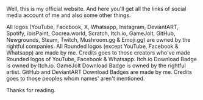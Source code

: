Well, this is my official website. And here you'll get all the links of social media account of me and also some other things.

All logos (YouTube, Facebook, X, Whatsapp, Instagram, DeviantART, Spotify, ibisPaint, Cocrea.world, Scratch, Itch.io, GameJolt, GitHub, Newgrounds, Steam, Twitch, Mushroom.gg & Emoji.gg) are owned by the rightful companies.
All Rounded logos (except YouTube, Facebook & Whatsapp) are made by me.
Credits goes to those creators who've made Rounded logos of YouTube, Facebook & Whatsapp.
Itch.io Download Badge is owned by Itch.io.
GameJolt Download Badge is owned by the rightful artist.
GitHub and DeviantART Download Badges are made by me.
Credits goes to those peoples whom names' aren't mentioned.

Thanks for reading.
